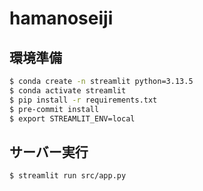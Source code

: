 # hamanoseiji

## 環境準備
```bash
$ conda create -n streamlit python=3.13.5
$ conda activate streamlit
$ pip install -r requirements.txt
$ pre-commit install
$ export STREAMLIT_ENV=local
```

## サーバー実行
```bash
$ streamlit run src/app.py
```
